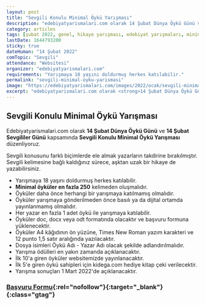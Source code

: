 ```yaml
---
layout: post
title: "Sevgili Konulu Minimal Öykü Yarışması"
description: "edebiyatyarismalari.com olarak 14 Şubat Dünya Öykü Günü ve Sevgililer Günü kapsamında Sevgili Konulu Minimal Öykü Yarışması düzenliyoruz."
category: articles
tags: [şubat 2022, genel, hikaye yarışması, edebiyat yarışmaları, minimal öykü yarışması]
lastDate: 1644793200
sticky: true
dateHuman: "14 Şubat 2022"
comTopic: "Sevgili"
attendance: "Websitesi"
organizer: "edebiyatyarismalari.com"
requirements: "Yarışmaya 18 yaşını doldurmuş herkes katılabilir."
permalink: "sevgili-minimal-oyku-yarismasi"
image: "https://edebiyatyarismalari.com/images/2022/ocak/sevgili-minimal-oyku-yarismasi.jpg"
excerpt: "edebiyatyarismalari.com olarak <strong>14 Şubat Dünya Öykü Günü</strong> ve <strong>Sevgililer Günü</strong> kapsamında <strong>Sevgili Konulu Minimal Öykü Yarışması</strong> düzenliyoruz."
---
```


## Sevgili Konulu Minimal Öykü Yarışması
Edebiyatyarismalari.com olarak **14 Şubat Dünya Öykü Günü** ve **14 Şubat Sevgililer Günü** kapsamında **Sevgili Konulu Minimal Öykü Yarışması** düzenliyoruz.  

Sevgili konusunu farklı biçimlerde ele almak yazarların takdirine bırakılmıştır. Sevgili kelimesine bağlı kaldığınız sürece, aşktan uzak bir hikaye de yazabilirsiniz.  

- Yarışmaya 18 yaşını doldurmuş herkes katılabilir.
- **Minimal öyküler en fazla 250** kelimeden oluşmalıdır.
- Öyküler daha önce herhangi bir yarışmaya katılmamış olmalıdır.
- Öyküler yarışmaya gönderilmeden önce basılı ya da dijital ortamda yayınlanmamış olmalıdır.
- Her yazar en fazla 1 adet öykü ile yarışmaya katılabilir.
- Öyküler doc, docx veya odt formatında olacaktır ve başvuru formuna yüklenecektir.
- Öyküler A4 kâğıdının ön yüzüne, Times New Roman yazım karakteri ve 12 punto 1,5 satır aralığında yazılacaktır.
- Dosya isimleri Öykü Adı - Yazar Adı olacak şekilde adlandırılmalıdır.
- Yarışma ödülleri en yakın zamanda açıklanacaktır.
- İlk 10'a giren öyküler websitemizde yayınlanacaktır.
- İlk 5'e giren öykü sahipleri için kidega.com hediye kitap çeki verilecektir.
- Yarışma sonuçları 1 Mart 2022'de açıklanacaktır.

### [Başvuru Formu](https://forms.gle/LEntMuoWWSWpjugJ9){:rel="nofollow"}{:target="_blank"}{:class="gtag"}